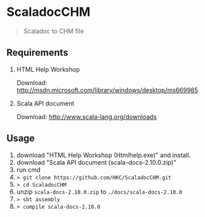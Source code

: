 ScaladocCHM
===========

> Scaladoc to CHM file


Requirements
------------

1. HTML Help Workshop

   Download: http://msdn.microsoft.com/library/windows/desktop/ms669985

2. Scala API document

   Download: http://www.scala-lang.org/downloads

Usage
-----

1. download "HTML Help Workshop (Htmlhelp.exe)" and install.
2. download "Scala API document (scala-docs-2.10.0.zip)"
3. run cmd
4. `> git clone https://github.com/HKC/ScaladocCHM.git`
5. `> cd ScaladocCHM`
6. unzip `scala-docs-2.10.0.zip` to `./docs/scala-docs-2.10.0`
7. `> sbt assembly`
8. `> compile scala-docs-2.10.0`
